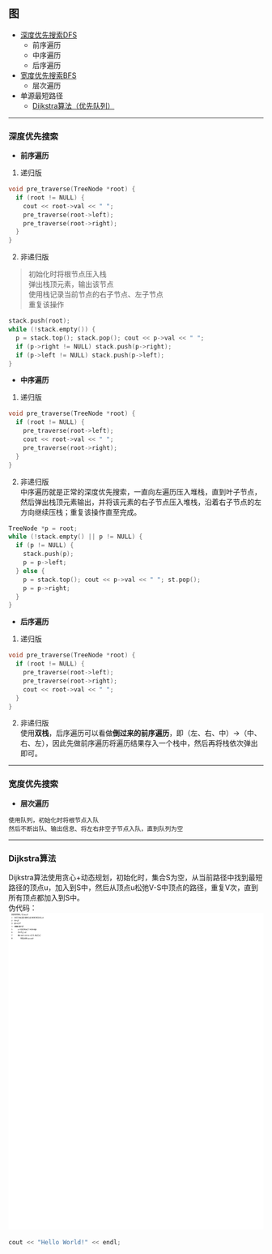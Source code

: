 ## 图
+ [深度优先搜索DFS](#深度优先搜索)
  * 前序遍历
  * 中序遍历
  * 后序遍历
+ [宽度优先搜索BFS](#宽度优先搜索)
  * 层次遍历
+ 单源最短路径
  * [Dijkstra算法（优先队列）](#Dijkstra算法)

***
### 深度优先搜索
* **前序遍历**
1. 递归版
```cpp
void pre_traverse(TreeNode *root) {
  if (root != NULL) {
    cout << root->val << " ";
    pre_traverse(root->left);
    pre_traverse(root->right);
  }
}
```
2. 非递归版
> 初始化时将根节点压入栈  
弹出栈顶元素，输出该节点  
使用栈记录当前节点的右子节点、左子节点  
重复该操作  
```cpp
stack.push(root);
while (!stack.empty()) {
  p = stack.top(); stack.pop(); cout << p->val << " ";
  if (p->right != NULL) stack.push(p->right);
  if (p->left != NULL) stack.push(p->left);
}
```
* **中序遍历**
1. 递归版
```cpp
void pre_traverse(TreeNode *root) {
  if (root != NULL) {
    pre_traverse(root->left);
    cout << root->val << " ";
    pre_traverse(root->right);
  }
}
```
2. 非递归版  
中序遍历就是正常的深度优先搜索，一直向左遍历压入堆栈，直到叶子节点，然后弹出栈顶元素输出，并将该元素的右子节点压入堆栈，沿着右子节点的左方向继续压栈；重复该操作直至完成。
```cpp
TreeNode *p = root;
while (!stack.empty() || p != NULL) {
  if (p != NULL) {
    stack.push(p);
    p = p->left;
  } else {
    p = stack.top(); cout << p->val << " "; st.pop();
    p = p->right;
  }
}
```
* **后序遍历**
1. 递归版
```cpp
void pre_traverse(TreeNode *root) {
  if (root != NULL) {
    pre_traverse(root->left);
    pre_traverse(root->right);
    cout << root->val << " ";
  }
}
```
2. 非递归版  
使用**双栈**，后序遍历可以看做**倒过来的前序遍历**，即（左、右、中）->（中、右、左），因此先做前序遍历将遍历结果存入一个栈中，然后再将栈依次弹出即可。
***
### 宽度优先搜索
* **层次遍历**
```
使用队列，初始化时将根节点入队  
然后不断出队、输出信息、将左右非空子节点入队，直到队列为空
```
***
### Dijkstra算法
Dijkstra算法使用贪心+动态规划，初始化时，集合S为空，从当前路径中找到最短路径的顶点u，加入到S中，然后从顶点u松弛V-S中顶点的路径，重复V次，直到所有顶点都加入到S中。  
伪代码：  
![](https://github.com/chentianba/Leetcode/blob/master/algorithm/graph/dijkstra_priority_queue.png)
```cpp
cout << "Hello World!" << endl;
```
